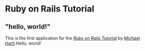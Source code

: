 # Ruby on Rails Tutorial

## "hello, world!"

This is the first application for the
[*Ruby on Rails Tutorial*](https://railstutorial.jp/)
by [Michael Hartl](https://www.michaelhartl.com/).Hello, world!